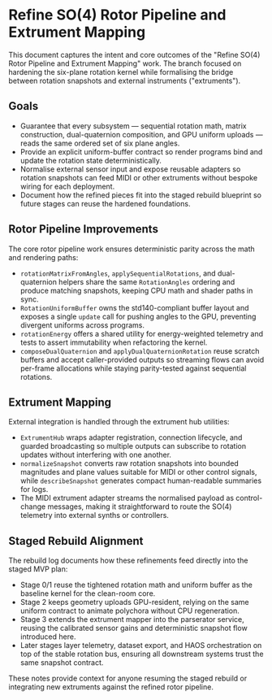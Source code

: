 # Refine SO(4) Rotor Pipeline and Extrument Mapping

This document captures the intent and core outcomes of the "Refine SO(4) Rotor Pipeline and Extrument Mapping" work. The branch focused on hardening the six-plane rotation kernel while formalising the bridge between rotation snapshots and external instruments ("extruments").

## Goals

- Guarantee that every subsystem — sequential rotation math, matrix construction, dual-quaternion composition, and GPU uniform uploads — reads the same ordered set of six plane angles.
- Provide an explicit uniform-buffer contract so render programs bind and update the rotation state deterministically.
- Normalise external sensor input and expose reusable adapters so rotation snapshots can feed MIDI or other extruments without bespoke wiring for each deployment.
- Document how the refined pieces fit into the staged rebuild blueprint so future stages can reuse the hardened foundations.

## Rotor Pipeline Improvements

The core rotor pipeline work ensures deterministic parity across the math and rendering paths:

- `rotationMatrixFromAngles`, `applySequentialRotations`, and dual-quaternion helpers share the same `RotationAngles` ordering and produce matching snapshots, keeping CPU math and shader paths in sync.
- `RotationUniformBuffer` owns the std140-compliant buffer layout and exposes a single `update` call for pushing angles to the GPU, preventing divergent uniforms across programs.
- `rotationEnergy` offers a shared utility for energy-weighted telemetry and tests to assert immutability when refactoring the kernel.
- `composeDualQuaternion` and `applyDualQuaternionRotation` reuse scratch buffers and accept caller-provided outputs so streaming flows can avoid per-frame allocations while staying parity-tested against sequential rotations.

## Extrument Mapping

External integration is handled through the extrument hub utilities:

- `ExtrumentHub` wraps adapter registration, connection lifecycle, and guarded broadcasting so multiple outputs can subscribe to rotation updates without interfering with one another.
- `normalizeSnapshot` converts raw rotation snapshots into bounded magnitudes and plane values suitable for MIDI or other control signals, while `describeSnapshot` generates compact human-readable summaries for logs.
- The MIDI extrument adapter streams the normalised payload as control-change messages, making it straightforward to route the SO(4) telemetry into external synths or controllers.

## Staged Rebuild Alignment

The rebuild log documents how these refinements feed directly into the staged MVP plan:

- Stage 0/1 reuse the tightened rotation math and uniform buffer as the baseline kernel for the clean-room core.
- Stage 2 keeps geometry uploads GPU-resident, relying on the same uniform contract to animate polychora without CPU regeneration.
- Stage 3 extends the extrument mapper into the parserator service, reusing the calibrated sensor gains and deterministic snapshot flow introduced here.
- Later stages layer telemetry, dataset export, and HAOS orchestration on top of the stable rotation bus, ensuring all downstream systems trust the same snapshot contract.

These notes provide context for anyone resuming the staged rebuild or integrating new extruments against the refined rotor pipeline.
